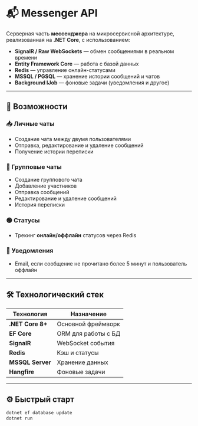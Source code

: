 # 📬 Messenger API

Серверная часть **мессенджера** на микросервисной архитектуре, реализованная на **.NET Core**, с использованием:

- **SignalR / Raw WebSockets** — обмен сообщениями в реальном времени
- **Entity Framework Core** — работа с базой данных
- **Redis** — управление онлайн-статусами
- **MSSQL / PGSQL** — хранение истории сообщений и чатов
- **Background IJob** — фоновые задачи (уведомления и другое)

---

## 🚀 Возможности

### 📥 Личные чаты
- Создание чата между двумя пользователями
- Отправка, редактирование и удаление сообщений
- Получение истории переписки

### 👥 Групповые чаты
- Создание группового чата
- Добавление участников
- Отправка сообщений
- Редактирование и удаление сообщений
- История переписки

### 🟢 Статусы
- Трекинг **онлайн/оффлайн** статусов через Redis

### 📧 Уведомления
- Email, если сообщение не прочитано более 5 минут и пользователь оффлайн

---

## 🛠️ Технологический стек

| Технология          | Назначение               |
|---------------------|--------------------------|
| **.NET Core 8+**     | Основной фреймворк       |
| **EF Core**         | ORM для работы с БД      |
| **SignalR**         | WebSocket события        |
| **Redis**           | Кэш и статусы            |
| **MSSQL Server**    | Хранение данных          |
| **Hangfire**        | Фоновые задачи           |

---

## ⚙️ Быстрый старт

```bash
dotnet ef database update
dotnet run
